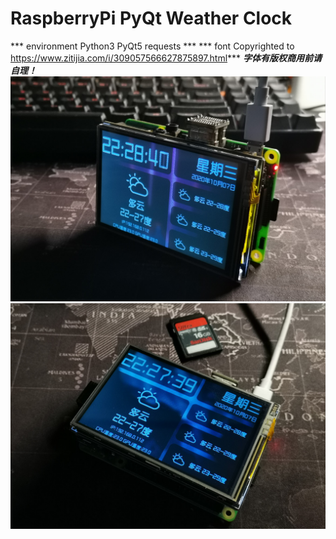 # RaspberryPi PyQt Weather Clock

*** environment Python3 PyQt5 requests ***
*** font Copyrighted to https://www.zitijia.com/i/309057566627875897.html***
***字体有版权商用前请自理！***
![image](https://github.com/ShaderFallback/Raspberry-Pi-PyQt/blob/master/image/pyqt1.jpg)
![image](https://github.com/ShaderFallback/Raspberry-Pi-PyQt/blob/master/image/pyqt2.jpg)
